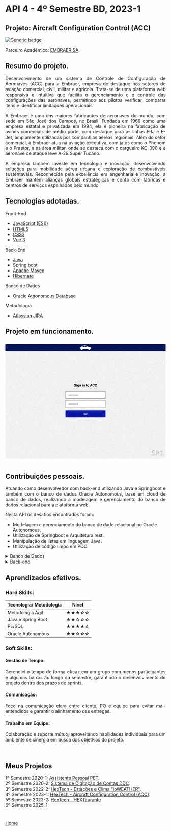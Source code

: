 # API 4 - 4º Semestre BD, 2023-1

## Projeto: Aircraft Configuration Control (ACC)

[![Generic badge](https://img.shields.io/badge/GitHub-Repositório-blue.svg)](https://github.com/GroupHextech/HEXTECH-API4sem)

Parceiro Acadêmico: [EMBRAER SA](https://embraer.com/br/pt).

## Resumo do projeto.

<p align="justify">Desenvolvimento de um sistema de Controle de Configuração de Aeronaves (ACC) para a Embraer, empresa de destaque nos setores de aviação comercial, civil, militar e agrícola. Trata-se de uma plataforma web responsiva e intuitiva que facilita o gerenciamento e o controle das configurações das aeronaves, permitindo aos pilotos verificar, comparar itens e identificar limitações operacionais.</p>

<p align="justify">A Embraer é uma das maiores fabricantes de aeronaves do mundo, com sede em São José dos Campos, no Brasil. Fundada em 1969 como uma empresa estatal e privatizada em 1994, ela é pioneira na fabricação de aviões comerciais de médio porte, com destaque para as linhas ERJ e E-Jet, amplamente utilizadas por companhias aéreas regionais. Além do setor comercial, a Embraer atua na aviação executiva, com jatos como o Phenom e o Praetor, e na área militar, onde se destaca com o cargueiro KC-390 e a aeronave de ataque leve A-29 Super Tucano.</p>

<p align="justify">A empresa também investe em tecnologia e inovação, desenvolvendo soluções para mobilidade aérea urbana e exploração de combustíveis sustentáveis. Reconhecida pela excelência em engenharia e inovação, a Embraer mantém alianças globais estratégicas e conta com fábricas e centros de serviços espalhados pelo mundo</p>

## Tecnologias adotadas.

<summary>Front-End</summary>

- [JavaScript (ES6)](https://www.javascript.com)
- [HTML5](https://www.w3schools.com/css/)
- [CSS3](https://www.w3schools.com/css/)
- [Vue 3](https://vuejs.org/guide/quick-start)

<summary>Back-End</summary>

- [Java](https://www.java.com/pt-BR/)
- [Spring boot](https://spring.io/projects/spring-boot)
- [Apache Maven](https://maven.apache.org/)
- [Hibernate](https://hibernate.org/)

<summary>Banco de Dados</summary>

- [Oracle Autonomous Database](https://www.oracle.com/br/autonomous-database/)

<summary>Metodologia</summary>

- [Atlassian JIRA](https://www.atlassian.com/br/software/jira)

## Projeto em funcionamento.

![](../docsandimages/4BD_HEXTECH_Final.gif "ACC Embraer HexTech")

## Contribuições pessoais.

<p align="justify">Atuando como desenvolvedor com back-end utilizando Java e Springboot e também com o banco de dados Oracle Autonomous, base em cloud de banco de dados, realizando a modelagem e gerenciamento do banco de dados relacional para a plataforma web.<p>

<p align="justify">Nesta API os desafios encontrados foram:</p>

- Modelagem e gerenciamento do banco de dado relacional no Oracle Autonomous.
- Utilização de Springboot e Arquitetura rest.
- Manipulação de listas em linguagem Java.
- Utilização de código limpo em POO.

<details>
<summary>Banco de Dados</summary>
  
### Conexão do Autonomous Database:
<p align="justify">Realizei a conexão do banco de dados à aplicação por meio da pasta Wallet e configurei todo o ambiente necessário para o banco de dados hospedado.</p>

### Modelagem de Dados:
<p align="justify">Contribuí para a modelagem de dados eficiente, considerando relações entre entidades e as necessidades da Embraer, assegurando uma estrutura intuitiva e otimizada para consultas frequentes.</p>

### Implementação de SQL e PL/SQL:
<p align="justify">Desenvolvi consultas SQL eficientes e utilizei PL/SQL para criar procedimentos e funções que melhoram o desempenho do sistema.</p>

</details>

<details>
<summary>Back-end</summary>

### Springboot:
<p align="justify">Contribuí na implementação do projeto com SpringBoot, Spring Security e Spring Data, criando o dashboard e cards via requisições HTTP em arquitetura REST. O Spring Security foi usado para criptografia de dados sensíveis, enquanto o Spring Data facilitou operações com o banco de dados.</p>

### Java:
<p align="justify">Aprimorei habilidades em tratamento de exceções e no uso de listas e arrays para manipular dados oriundos do banco Oracle.</p>

</details>

## Aprendizados efetivos.

### Hard Skills:

| Tecnologia/ Metodologia | Nível|
| ----- | ----- |
| Metodologia Ágil | ★★★☆☆ |
| Java e Spring Boot | ★★☆☆☆ |
| PL/SQL | ★★★★☆ |
| Oracle Autonomous | ★★☆☆☆ |

<!--
**Soft Skills**
| Habilidade | Classificação |
| ----- | ----- |
| Estratégico | ★★★★★★☆☆☆☆ |
| Analítico | ★★★★★☆☆☆☆☆ |
| Organização | ★★★★★★★☆☆☆ |
| Foco | ★★★★★★★★☆☆ |
| Empatia | ★★★★☆☆☆☆☆☆ |

<br/>

## Hard Skills

* JavaScript - Intermediário
* CSS - Intermediário
* Vue - Básico
* Chart.JS - Básico
* Banco de dados - Intermediário
* Autonomous Database - Básico
-->
### Soft Skills:

#### Gestão de Tempo:
<p align="justify">Gerenciei o tempo de forma eficaz em um grupo com menos participantes e algumas baixas ao longo do semestre, garantindo o desenvolvimento do projeto dentro dos prazos de sprints.</p>

#### Comunicação:
<p align="justify">Foco na comunicação clara entre cliente, PO e equipe para evitar mal-entendidos e garantir o alinhamento das entregas.</p>

#### Trabalho em Equipe:
<p align="justify">Colaboração e suporte mútuo, aproveitando habilidades individuais para um ambiente de sinergia em busca dos objetivos do projeto.</p>

<br>

## Meus Projetos

1º Semestre 2020-1: [Assistente Pessoal PET](./sem1_api.md). <br/>
2º Semestre 2020-2: [Sistema de Digitação de Contas DDC](./sem2_api.md). <br/>
3º Semestre 2022-2: [HexTech - Estações e Clima "ioWEATHER"](./sem3_api.md). <br/>
4º Semestre 2023-1: [HexTech - Aircraft Configuration Control (ACC)](./sem4_api.md). <br/>
5º Semestre 2023-2: [HexTech - HEXTaurante](./sem5_api.md) <br/> 
6º Semestre 2025-1: <br/>

#

[Home](../README.md)